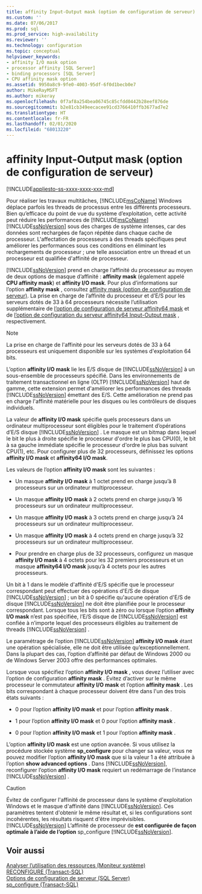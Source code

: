 ```yaml
---
title: affinity Input-Output mask (option de configuration de serveur) | Microsoft Docs
ms.custom: ''
ms.date: 07/06/2017
ms.prod: sql
ms.prod_service: high-availability
ms.reviewer: ''
ms.technology: configuration
ms.topic: conceptual
helpviewer_keywords:
- affinity I/O mask option
- processor affinity [SQL Server]
- binding processors [SQL Server]
- CPU affinity mask option
ms.assetid: 9950a8c9-9fe0-4003-95df-6f0d1becb0e7
author: MikeRayMSFT
ms.author: mikeray
ms.openlocfilehash: 0f7af8a254bea06745c85cfdd0442b28eef876de
ms.sourcegitcommit: b2e81cb349eecacee91cd3766410ffb3677ad7e2
ms.translationtype: HT
ms.contentlocale: fr-FR
ms.lasthandoff: 02/01/2020
ms.locfileid: "68013220"
---
```

# <a name="affinity-input-output-mask-server-configuration-option"></a>affinity Input-Output mask (option de configuration de serveur)
[!INCLUDE[appliesto-ss-xxxx-xxxx-xxx-md](../../includes/appliesto-ss-xxxx-xxxx-xxx-md.md)]

  Pour réaliser les travaux multitâches, [!INCLUDE[msCoName](../../includes/msconame-md.md)] Windows déplace parfois les threads de processus entre les différents processeurs. Bien qu’efficace du point de vue du système d’exploitation, cette activité peut réduire les performances de [!INCLUDE[msCoName](../../includes/msconame-md.md)] [!INCLUDE[ssNoVersion](../../includes/ssnoversion-md.md)] sous des charges de système intenses, car des données sont rechargées de façon répétée dans chaque cache de processeur. L'affectation de processeurs à des threads spécifiques peut améliorer les performances sous ces conditions en éliminant les rechargements de processeur ; une telle association entre un thread et un processeur est qualifiée d'affinité de processeur.  
  
 [!INCLUDE[ssNoVersion](../../includes/ssnoversion-md.md)] prend en charge l’affinité du processeur au moyen de deux options de masque d’affinité : **affinity mask** (également appelé **CPU affinity mask**) et **affinity I/O mask**. Pour plus d’informations sur l’option **affinity mask** , consultez [affinity mask (option de configuration de serveur)](../../database-engine/configure-windows/affinity-mask-server-configuration-option.md). La prise en charge de l’affinité du processeur et d’E/S pour les serveurs dotés de 33 à 64 processeurs nécessite l’utilisation supplémentaire de [l’option de configuration de serveur affinity64 mask](../../database-engine/configure-windows/affinity64-mask-server-configuration-option.md) et de [l’option de configuration du serveur affinity64 Input-Output mask](../../database-engine/configure-windows/affinity64-input-output-mask-server-configuration-option.md) , respectivement.  
  
> [!NOTE]  
>  La prise en charge de l'affinité pour les serveurs dotés de 33 à 64 processeurs est uniquement disponible sur les systèmes d'exploitation 64 bits.  
  
 L’option **affinity I/O mask** lie les E/S disque de [!INCLUDE[ssNoVersion](../../includes/ssnoversion-md.md)] à un sous-ensemble de processeurs spécifié. Dans les environnements de traitement transactionnel en ligne (OLTP) [!INCLUDE[ssNoVersion](../../includes/ssnoversion-md.md)] haut de gamme, cette extension permet d'améliorer les performances des threads [!INCLUDE[ssNoVersion](../../includes/ssnoversion-md.md)] émettant des E/S. Cette amélioration ne prend pas en charge l'affinité matérielle pour les disques ou les contrôleurs de disques individuels.  
  
 La valeur de **affinity I/O mask** spécifie quels processeurs dans un ordinateur multiprocesseur sont éligibles pour le traitement d’opérations d’E/S disque [!INCLUDE[ssNoVersion](../../includes/ssnoversion-md.md)] . Le masque est un bitmap dans lequel le bit le plus à droite spécifie le processeur d'ordre le plus bas CPU(0), le bit à sa gauche immédiate spécifie le processeur d'ordre le plus bas suivant CPU(1), etc. Pour configurer plus de 32 processeurs, définissez les options **affinity I/O mask** et **affinity64 I/O mask**.  
  
 Les valeurs de l’option **affinity I/O mask** sont les suivantes :  
  
-   Un masque **affinity I/O mask** à 1 octet prend en charge jusqu’à 8 processeurs sur un ordinateur multiprocesseur.  
  
-   Un masque **affinity I/O mask** à 2 octets prend en charge jusqu’à 16 processeurs sur un ordinateur multiprocesseur.  
  
-   Un masque **affinity I/O mask** à 3 octets prend en charge jusqu’à 24 processeurs sur un ordinateur multiprocesseur.  
  
-   Un masque **affinity I/O mask** à 4 octets prend en charge jusqu’à 32 processeurs sur un ordinateur multiprocesseur.  
  
-   Pour prendre en charge plus de 32 processeurs, configurez un masque **affinity I/O mask** à 4 octets pour les 32 premiers processeurs et un masque **affinity64 I/O mask** jusqu’à 4 octets pour les autres processeurs.  
  
 Un bit à 1 dans le modèle d'affinité d'E/S spécifie que le processeur correspondant peut effectuer des opérations d'E/S de disque [!INCLUDE[ssNoVersion](../../includes/ssnoversion-md.md)] ; un bit à 0 spécifie qu'aucune opération d'E/S de disque [!INCLUDE[ssNoVersion](../../includes/ssnoversion-md.md)] ne doit être planifiée pour le processeur correspondant. Lorsque tous les bits sont à zéro ou lorsque l’option **affinity I/O mask** n’est pas spécifiée, l’E/S disque de [!INCLUDE[ssNoVersion](../../includes/ssnoversion-md.md)] est confiée à n’importe lequel des processeurs éligibles au traitement de threads [!INCLUDE[ssNoVersion](../../includes/ssnoversion-md.md)] .  
  
 Le paramétrage de l’option [!INCLUDE[ssNoVersion](../../includes/ssnoversion-md.md)] **affinity I/O mask** étant une opération spécialisée, elle ne doit être utilisée qu’exceptionnellement. Dans la plupart des cas, l’option d’affinité par défaut de Windows 2000 ou de Windows Server 2003 offre des performances optimales.  
  
 Lorsque vous spécifiez l’option **affinity I/O mask** , vous devez l’utiliser avec l’option de configuration **affinity mask** . Évitez d’activer sur le même processeur le commutateur **affinity I/O mask** et l’option **affinity mask** . Les bits correspondant à chaque processeur doivent être dans l'un des trois états suivants :  
  
-   0 pour l’option **affinity I/O mask** et pour l’option **affinity mask** .  
  
-   1 pour l’option **affinity I/O mask** et 0 pour l’option **affinity mask** .  
  
-   0 pour l’option **affinity I/O mask** et 1 pour l’option **affinity mask** .  
  
 L’option **affinity I/O mask** est une option avancée. Si vous utilisez la procédure stockée système **sp_configure** pour changer sa valeur, vous ne pouvez modifier l’option **affinity I/O mask** que si la valeur 1 a été attribuée à l’option **show advanced options** . Dans [!INCLUDE[ssNoVersion](../../includes/ssnoversion-md.md)], reconfigurer l’option **affinity I/O mask** requiert un redémarrage de l’instance [!INCLUDE[ssNoVersion](../../includes/ssnoversion-md.md)] .  
  
> [!CAUTION]  
>  Évitez de configurer l'affinité de processeur dans le système d'exploitation Windows et le masque d'affinité dans [!INCLUDE[ssNoVersion](../../includes/ssnoversion-md.md)]. Ces paramètres tentent d'obtenir le même résultat et, si les configurations sont incohérentes, les résultats risquent d'être imprévisibles. [!INCLUDE[ssNoVersion](../../includes/ssnoversion-md.md)] L’affinité de processeur de **est configurée de façon optimale à l’aide de l’option** sp_configure [!INCLUDE[ssNoVersion](../../includes/ssnoversion-md.md)].  
  
## <a name="see-also"></a>Voir aussi  
 [Analyser l’utilisation des ressources &#40;Moniteur système&#41;](../../relational-databases/performance-monitor/monitor-resource-usage-system-monitor.md)   
 [RECONFIGURE &#40;Transact-SQL&#41;](../../t-sql/language-elements/reconfigure-transact-sql.md)   
 [Options de configuration de serveur &#40;SQL Server&#41;](../../database-engine/configure-windows/server-configuration-options-sql-server.md)   
 [sp_configure &#40;Transact-SQL&#41;](../../relational-databases/system-stored-procedures/sp-configure-transact-sql.md)  
  
  
